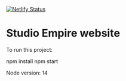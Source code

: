 [![Netlify Status](https://api.netlify.com/api/v1/badges/aea0bb9e-1590-460f-b386-52ca022d694e/deploy-status)](https://app.netlify.com/sites/studio-empire/deploys)

# Studio Empire website

To run this project:

npm install
npm start

Node version: 14
